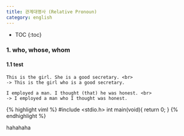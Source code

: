 ```yaml
---
title: 관계대명사 (Relative Pronoun)
category: english
---
```


* TOC
{:toc}

### 1. who, whose, whom 

#### 1.1 test
~~~
This is the girl. She is a good secretary. <br>
-> This is the girl who is a good secretary.

I employed a man. I thought (that) he was honest. <br>
-> I employed a man who I thought was honest.
~~~

{% highlight viml %}
#include <stdio.h>
int main(void){
	return 0;
}
{% endhighlight %}

hahahaha

